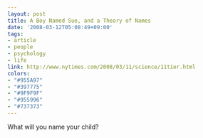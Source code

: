 ```yaml
---
layout: post
title: A Boy Named Sue, and a Theory of Names
date: '2008-03-12T05:08:49+09:00'
tags:
- article
- people
- psychology
- life
link: http://www.nytimes.com/2008/03/11/science/11tier.html
colors:
- "#955A97"
- "#397775"
- "#9F9F9F"
- "#955996"
- "#737373"
---
```


<p>What will you name your child? </p>
